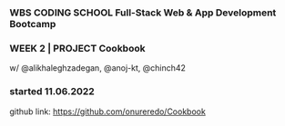 ### WBS CODING SCHOOL Full-Stack Web & App Development Bootcamp
### WEEK 2 | PROJECT Cookbook

w/ @alikhaleghzadegan, @anoj-kt, @chinch42


 ### started 11.06.2022  
 
github link: https://github.com/onureredo/Cookbook




